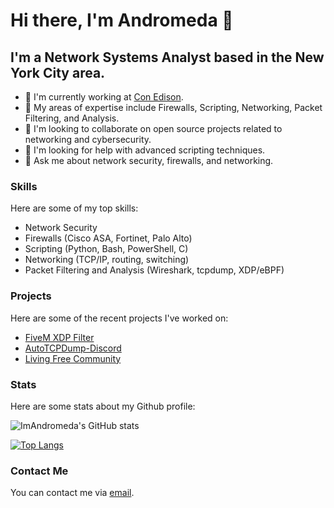 # Hi there, I'm Andromeda 👋

## I'm a Network Systems Analyst based in the New York City area.

- 🌱 I'm currently working at [Con Edison](https://careers.coned.com).
- 🔭 My areas of expertise include Firewalls, Scripting, Networking, Packet Filtering, and Analysis.
- 👯 I'm looking to collaborate on open source projects related to networking and cybersecurity.
- 🤔 I'm looking for help with advanced scripting techniques.
- 💬 Ask me about network security, firewalls, and networking.

### Skills

Here are some of my top skills:

- Network Security
- Firewalls (Cisco ASA, Fortinet, Palo Alto)
- Scripting (Python, Bash, PowerShell, C)
- Networking (TCP/IP, routing, switching)
- Packet Filtering and Analysis (Wireshark, tcpdump, XDP/eBPF)

### Projects

Here are some of the recent projects I've worked on:

- [FiveM XDP Filter](https://github.com/ImAndromeda/FiveM-XDP-Filter)
- [AutoTCPDump-Discord](https://github.com/ImAndromeda/AutoTCPDump-Discord)
- [Living Free Community](https://livingfreep.com)

### Stats

Here are some stats about my Github profile:

![ImAndromeda's GitHub stats](https://github-readme-stats.vercel.app/api?username=ImAndromeda&show_icons=true&theme=radical)

[![Top Langs](https://github-readme-stats.vercel.app/api/top-langs/?username=ImAndromeda&layout=compact)](https://github.com/ImAndromeda/github-readme-stats)

### Contact Me

You can contact me via [email](itsandromeda@riseup.net).
